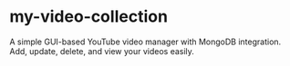 # my-video-collection
A simple GUI-based YouTube video manager with MongoDB integration. Add, update, delete, and view your videos easily.
